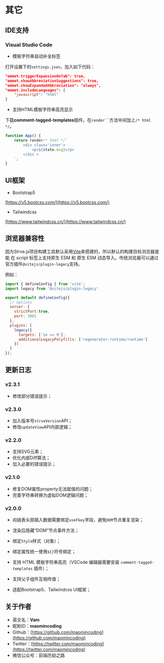 # 其它

## IDE支持

### Visual Studio Code

- 模板字符串自动补全标签

打开设置下的`settings.json`，加入如下代码：

```json
"emmet.triggerExpansionOnTab": true,
"emmet.showAbbreviationSuggestions": true,
"emmet.showExpandedAbbreviation": "always",
"emmet.includeLanguages": {
    "javascript": "html"
}
```

- 支持HTML模板字符串高亮显示

下载**comment-tagged-templates**插件。在` render`` `方法中间加上`/* html */`。

```js
function App() {
    return render/* html */`
        <div class='inner'>
            <p>${state.msg}</p>
        </div >
    `;
}
```

## UI框架

- Bootstrap5

[https://v5.bootcss.com/](https://v5.bootcss.com/)

- Tailwindcss

[https://www.tailwindcss.cn/](https://www.tailwindcss.cn/)


## 浏览器兼容性

因为Strve.js项目构建工具默认采用[Vite](https://vitejs.dev/)来搭建的，所以默认的构建目标浏览器是能 在 script 标签上支持原生 ESM 和 原生 ESM 动态导入。传统浏览器可以通过官方插件`@vitejs/plugin-legacy`支持。

例如：
```js
import { defineConfig } from 'vite';
import legacy from '@vitejs/plugin-legacy'

export default defineConfig({
  // options
  server: {
    strictPort:true,
    port: 3001
  },
  plugins: [
    legacy({
      targets: ['ie >= 9'],
      additionalLegacyPolyfills: ['regenerator-runtime/runtime']
    })
  ]
});
```

## 更新日志

### v2.3.1

- 修改部分错误提示；

### v2.3.0

- 加入版本号`strveVersion`API；
- 修改`updateView`API内部逻辑；
### v2.2.0

- 支持SVG元素；
- 优化内部Diff算法；
- 加入必要的错误提示；

### v2.1.0

- 修复DOM属性property无法赋值的问题；
- 完善字符串转换为虚拟DOM逻辑问题；

### v2.0.0

- 向链表头部插入数据需要绑定`useFkey`字段，避免`DOM`节点重复渲染；

- 渲染后隐藏“DOM”节点事件方法；
   
- 绑定`Style`样式（对象）；
   
- 绑定属性统一使用`${}`符号绑定；
   
- 支持 HTML 模板字符串高亮（VSCode 编辑器需要安装 `comment-tagged-templates` 插件）；
   
- 支持父子组件互相传值；

- 适配Bootstrap5、Tailwindcss UI框架；

## 关于作者

- 英文名：**Vam**
- 昵称ID：**maomincoding**
- Github：[https://github.com/maomincoding](https://github.com/maomincoding)
- Twitter：[https://twitter.com/maomincoding](https://twitter.com/maomincoding)
- 微信公众号：前端历劫之路
